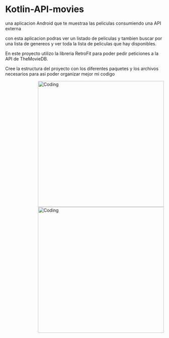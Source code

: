 # Kotlin-API-movies
una aplicacion Android que te muestraa las peliculas consumiendo una API externa

con esta aplicacion podras ver un listado de peliculas y tambien buscar por una lista de genereos y ver toda la lista de peliculas que hay disponibles.


En este proyecto utilizo la libreria RetroFit para poder pedir peticiones a la API de TheMovieDB.


Cree la estructura del proyecto con los diferentes paquetes y los archivos necesarios para asi poder organizar mejor mi codigo

<img align="right" alt="Coding" width="400" src="https://i.postimg.cc/WpYsw4qM/pantalla-MOVIES.png">
<img align="right" alt="Coding" width="400" src="https://i.postimg.cc/N0mYk7qV/pantalla-GENEROS.png">
